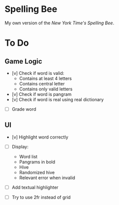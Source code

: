 # Spelling Bee
My own version of the *New York Time's Spelling Bee*.

# To Do

## Game Logic
* [v] Check if word is valid:
    - Contains at least 4 letters
    - Contains central letter
    - Contains only valid letters
* [v] Check if word is pangram
* [v] Check if word is real using real dictionary
* [ ] Grade word

## UI
* [v] Highlight word correctly
* [ ] Display:
    - Word list
    - Pangrams in bold
    - Hive
    - Randomized hive
    - Relevant error when invalid
* [ ] Add textual highlighter
* [ ] Try to use 2fr instead of grid

